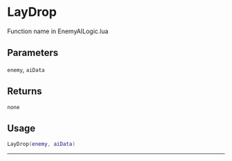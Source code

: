 # LayDrop
Function name in EnemyAILogic.lua
## Parameters
`enemy`, `aiData`
## Returns
`none`
## Usage
```lua
LayDrop(enemy, aiData)
```
---
